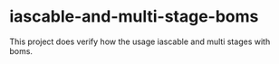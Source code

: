 # iascable-and-multi-stage-boms
This project does verify how the usage iascable and multi stages with boms. 
